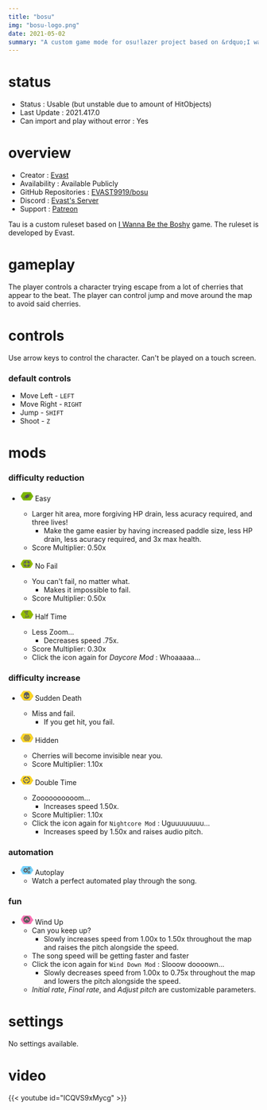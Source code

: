```yaml
---
title: "bosu"
img: "bosu-logo.png"
date: 2021-05-02
summary: "A custom game mode for osu!lazer project based on &rdquo;I wanna be the Boshy&rdquo; game"
---
```


# status

- Status : Usable (but unstable due to amount of HitObjects)
- Last Update : 2021.417.0
- Can import and play without error : Yes

# overview

- Creator : [Evast](https://github.com/EVAST9919)
- Availability : Available Publicly
- GitHub Repositories : [EVAST9919/bosu](https://github.com/EVAST9919/bosu)
- Discord : [Evast's Server](https://discord.com/invite/7Y8GXAa)
- Support : [Patreon](https://patreon.com/evast)

Tau is a custom ruleset based on [I Wanna Be the Boshy](https://grynsoft.com/old-games#:~:text=I%20Wanna%20Be%20The%20Boshy%20(2010)) game. The ruleset is developed by Evast.

# gameplay

The player controls a character trying escape from a lot of cherries that appear to the beat. The player can control jump and move around the map to avoid said cherries.

# controls

Use arrow keys to control the character. Can't be played on a touch screen.

### default controls

- Move Left - `LEFT`
- Move Right - `RIGHT`
- Jump - `SHIFT`
- Shoot - `Z`

# mods

### difficulty reduction

- ![Easy Icon](mod-icon/easy-mod.png) Easy
  - Larger hit area, more forgiving HP drain, less acuracy required, and three lives!
    - Make the game easier by having increased paddle size, less HP drain, less acuracy required, and 3x max health.
  - Score Multiplier: 0.50x

- ![No Fail Icon](mod-icon/no-fail-mod.png) No Fail
  - You can't fail, no matter what.
    - Makes it impossible to fail.
  - Score Multiplier: 0.50x

- ![Half Time Icon](mod-icon/half-time-mod.png) Half Time
  - Less Zoom...
    - Decreases speed .75x.
  - Score Multiplier: 0.30x
  - Click the icon again for *Daycore Mod* : Whoaaaaa...

### difficulty increase

- ![Sudden Death Icon](mod-icon/sudden-death-mod.png) Sudden Death
  - Miss and fail.
    - If you get hit, you fail.

- ![Hidden Icon](mod-icon/hidden-mod.png) Hidden
  - Cherries will become invisible near you.
  - Score Multiplier: 1.10x

- ![Double Time Icon](mod-icon/double-time-mod.png) Double Time
  - Zoooooooooom...
    - Increases speed 1.50x.
  - Score Multiplier: 1.10x
  - Click the icon again for `Nightcore Mod` : Uguuuuuuuu...
    - Increases speed by 1.50x and raises audio pitch.

### automation

- ![Autoplay Icon](mod-icon/autoplay-mod.png) Autoplay
  - Watch a perfect automated play through the song.

### fun

- ![Wind Up Icon](mod-icon/wind-up-mod.png) Wind Up
  - Can you keep up?
    - Slowly increases speed from 1.00x to 1.50x throughout the map and raises the pitch alongside the speed.
  - The song speed will be getting faster and faster
  - Click the icon again for `Wind Down Mod` : Slooow doooown...
    - Slowly decreases speed from 1.00x to 0.75x throughout the map and lowers the pitch alongside the speed.
  - *Initial rate*, *Final rate*, and *Adjust pitch* are customizable parameters.

# settings

No settings available.

# video

{{< youtube id="ICQVS9xMycg" >}}
